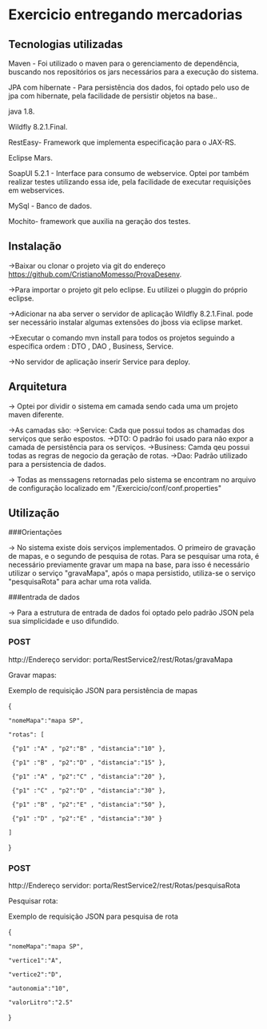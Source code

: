 # Exercicio entregando mercadorias

## Tecnologias utilizadas

Maven - Foi utilizado o maven para o gerenciamento de dependência, buscando nos repositórios os jars necessários para a execução do sistema.    

JPA com hibernate - Para persistência dos dados, foi optado pelo uso de jpa com hibernate, pela facilidade de persistir objetos na base..

java 1.8.

Wildfly 8.2.1.Final.

RestEasy- Framework que implementa especificação para o JAX-RS.

Eclipse Mars.

SoapUI 5.2.1 - Interface para consumo de webservice. Optei por também realizar testes utilizando essa ide, pela facilidade de executar requisições em webservices.

MySql - Banco de dados.

Mochito- framework que auxilia na geração dos testes.

## Instalação

->Baixar ou clonar o projeto via git do endereço https://github.com/CristianoMomesso/ProvaDesenv.

->Para importar o projeto git pelo eclipse. Eu utilizei o pluggin do próprio eclipse.

->Adicionar na aba server o servidor de aplicação  Wildfly 8.2.1.Final. pode ser necessário instalar algumas extensões do jboss via eclipse market.

->Executar o comando mvn install para todos os projetos seguindo a específica ordem : DTO , DAO , Business, Service.

->No servidor de aplicação inserir Service para deploy.

## Arquitetura

-> Optei por dividir o sistema em camada sendo cada uma um projeto maven diferente.

->As camadas são:
	->Service: Cada que possui todos as chamadas dos serviços que serão espostos.
	->DTO: O padrão foi usado para não expor a camada de persistência para os serviços.
	->Business: Camda qeu possui todas as regras de negocio da geração de rotas.
	->Dao: Padrão utilizado para a persistencia de dados.

-> Todas as menssagens retornadas pelo sistema se encontram no arquivo de configuração localizado em "/Exercicio/conf/conf.properties"

## Utilização 

###Orientações

-> No sistema existe dois serviços implementados. O primeiro de gravação de mapas, e o segundo de pesquisa de rotas. 
Para se pesquisar uma rota, é necessário previamente gravar um mapa na base, para isso é necessário utilizar o serviço "gravaMapa", após o mapa persistido, utiliza-se o serviço "pesquisaRota"
para achar uma rota valida.

###entrada de dados 

-> Para a estrutura de entrada de dados foi optado pelo padrão JSON pela sua simplicidade e uso difundido.

### POST

http://Endereço servidor: porta/RestService2/rest/Rotas/gravaMapa

Gravar mapas:

Exemplo de requisição JSON para persistência de mapas

{

	"nomeMapa":"mapa SP",
	
	"rotas": [
	
	 {"p1" :"A" , "p2":"B" , "distancia":"10" },
	 
	 {"p1" :"B" , "p2":"D" , "distancia":"15" },
	 
	 {"p1" :"A" , "p2":"C" , "distancia":"20" },
	 
	 {"p1" :"C" , "p2":"D" , "distancia":"30" },
	 
	 {"p1" :"B" , "p2":"E" , "distancia":"50" },
	 
	 {"p1" :"D" , "p2":"E" , "distancia":"30" }
	 
	]
	
}

### POST

http://Endereço servidor: porta/RestService2/rest/Rotas/pesquisaRota

Pesquisar rota:

Exemplo de requisição JSON para pesquisa de rota

{

	"nomeMapa":"mapa SP",
	
	"vertice1":"A",
	
	"vertice2":"D",
	
	"autonomia":"10",
	
	"valorLitro":"2.5"
	
}

